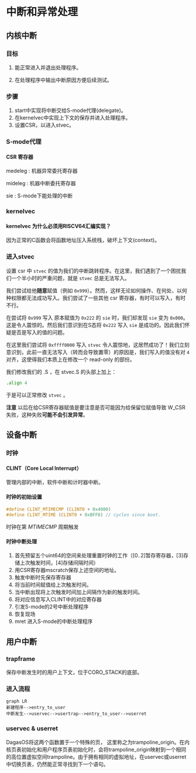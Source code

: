 # 中断和异常处理

## 内核中断

### 目标

1) 能正常进入并退出处理程序。

2) 在处理程序中输出中断原因方便后续测试。

### 步骤

1) start中实现将中断交给S-mode代理(delegate)。
2) 在kernelvec中实现上下文的保存并进入处理程序。
3) 设置CSR，以进入stvec。

### S-mode代理

#### CSR 寄存器

medeleg : 机器异常委托寄存器

mideleg : 机器中断委托寄存器

sie : S-mode下能处理的中断

### kernelvec

#### kernelvec 为什么必须用RISCV64汇编实现？

因为正常的C函数会将函数地址压入系统栈，破坏上下文(context)。

### 进入stvec

设置 csr 中 ``stvec`` 的值为我们的中断跳转程序。在这里，我们遇到了一个困扰我们一个半小时的严重问题，就是 ``stvec`` 总是无法写入。

我们尝试给他**随意**赋值（例如 ``0x999``）。然而，这样无论如何操作、在何处、以何种权限都无法成功写入。我们尝试了一些其他 csr 寄存器，有时可以写入，有时不行。

在尝试将 ``0x999`` 写入 原本赋值为 ``0x222`` 的 ``sie`` 时，我们却发现 ``sie`` 变为 ``0x000``。这是令人震惊的。然后我们意识到在S态将 ``0x222`` 写入 ``sie`` 是成功的。因此我们怀疑是否是写入的值的问题。

在这里我们尝试将 ``0xffff0000`` 写入 ``stvec`` 令人震惊地，这居然成功了！我们立刻意识到，此前一直无法写入（转而会导致置零）的原因是，我们写入的值没有对 ``4`` 对齐，这使得我们本质上在修改一个 read-only 的部份。

我们修改我们的 .S ，在 stvec.S 的头部上加上：

``` asm
.align 4
```

于是可以正常修改 ``stvec`` 。

**注意** 以后在给CSR寄存器赋值是要注意是否可能因为给保留位赋值导致 W_CSR 失败，这种失败**可能不会引发异常**。

## 设备中断

### 时钟

#### CLINT（Core Local Interrupt）

管理内部的中断，软件中断和计时器中断。

#### 时钟的初始设置

```c
#define CLINT_MTIMECMP (CLINT0 + 0x4000)
#define CLINT_MTIME (CLINT0 + 0xBFF8) // cycles since boot.
```

时钟在第 $MTIMECMP$ 周期触发

#### 时钟中断处理

1) 首先预留五个uint64的空间来处理重置时钟的工作（[0..2]暂存寄存器，[3]存储上次触发时间，[4]存储间隔时间）
2) 用CSR寄存器mscratch保存上述空间的地址。
3) 触发中断时先保存寄存器
4) 将当前时间赋值给上次触发时间。
5) 当中断出现将上次触发时间加上间隔作为新的触发时间。
6) 将对应信息写入CLINT中的对应寄存器
7) 引发S-mode的2号中断处理程序
8) 恢复现场
9) mret 进入S-mode的中断处理程序

## 用户中断

### trapframe

保存中断发生时的用户上下文，位于CORO_STACK的底部。

### 进入流程

``` mermaid
graph LR
新建程序-->entry_to_user
中断发生-->uservec-->usertrap-->entry_to_user-->userret
```

### uservec & userret

DagasOS将这两个函数置于一个特殊的页， 这里称之为trampoline_origin。在内核页表初始化和用户程序页表初始化时，会将trampoline_origin映射到一个相同的高位置虚拟空间trampoline。由于拥有相同的虚拟地址，在uservec或userret中切换页表，仍然能正常寻找到下一个语句。
